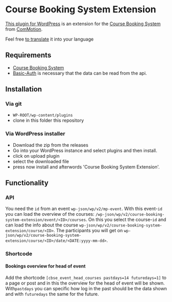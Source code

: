 # Course Booking System Extension

[This plugin for WordPress](https://wordpress.org/plugins/course-booking-system-extension/) is an extension for
the [Course Booking System](https://de.wordpress.org/plugins/course-booking-system/)
from [ComMotion](https://commotion.online/).

Feel free [to translate](https://translate.wordpress.org/projects/wp-plugins/course-booking-system-extension) it into
your language

## Requirements

- [Course Booking System](https://de.wordpress.org/plugins/course-booking-system/)
- [Basic-Auth](https://github.com/WP-API/Basic-Auth) is necessary that the data can be read from the api.

## Installation

### Via git

- `WP-ROOT/wp-content/plugins`
- clone in this folder this repository

### Via WordPress installer

- Download the zip from the releases
- Go into your WordPress instance and select plugins and then install.
- click on upload plugin
- select the downloaded file
- press now install and afterwords 'Course Booking System Extension'.

## Functionality

### API

You need the `id` from an event `wp-json/wp/v2/mp-event`. With this event-`id` you can load the overview of the
courses: `/wp-json/wp/v2/course-booking-system-extension/event/<ID>/courses`. On this you select the course-`id` and can
load the info about the course `wp-json/wp/v2/course-booking-system-extension/course/<ID>`. The participants you will
get on `wp-json/wp/v2/course-booking-system-extension/course/<ID>/date/<DATE:yyyy-mm-dd>`.

### Shortcode

#### Bookings overview for head of event

Add the shortcode `[cbse_event_head_courses pastdays=14 futuredays=1]` to a page or post and in this the overview for
the head of event will be shown. With`pastdays` you can specific how log in the past should be the data shown and
with `futuredays` the same for the future.

